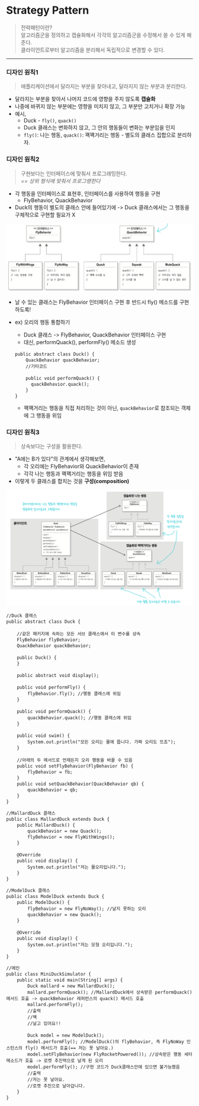 # Strategy Pattern
> 전략패턴이란?<br>
> 알고리즘군을 정의하고 캡슐화해서 각각의 알고리즘군을 수정해서 쓸 수 있게 해준다.<br>
> 클라이언트로부터 알고리즘을 분리해서 독립적으로 변경할 수 있다.
 ___
### 디자인 원칙1
> 애플리케이션에서 달라지는 부분을 찾아내고, 달라지지 않는 부분과 분리한다.
- 달라지는 부분을 찾아서 나머지 코드에 영향을 주지 않도록 **캡슐화**
- 나중에 바뀌지 않는 부분에는 영향을 미치지 않고, 그 부분만 고치거나 확장 가능
- 예시,
    * Duck - `fly()`, `quack()`
    * Duck 클래스는 변화하지 않고, 그 안의 행동들이 변화는 부분임을 인지
    * `fly()`: 나는 행동, `quack()`: 꽥꽥거리는 행동 - 별도의 클래스 집합으로 분리하자.

### 디자인 원칙2
> 구현보다는 인터페이스에 맞춰서 프로그래밍한다.<br>
*== 상위 형식에 맞춰서 프로그랭한다*
- 각 행동을 인터페이스로 표현후, 인터페이스를 사용하여 행동을 구현
    * FlyBehavior, QuackBehavior
- Duck의 행동이 별도의 클래스 안에 들어있기에 -> Duck 클래스에서는 그 행동을 구체적으로 구현할 필요가 X

![img.png](image1.png)
- 날 수 있는 클래스는 FlyBehavior 인터페이스 구현 후 반드시 fly() 메소드를 구현하도록!

- ex) 오리의 행동 통합하기
    * Duck 클래스 -> FlyBehavior, QuackBehavior 인터페이스 구현
    * 대신, performQuack(), performFly() 메소드 생성
  ```
  public abstract class Duck() {
      QuackBehavior quackBehavior;
      //기타코드
  
      public void performQuack() {
        quackBehavior.quack();
      }
  }
  ```
    * 꽥꽥거리는 행동을 직접 처리하는 것이 아닌, `quackBehavior`로 참조되는 객체에 그 행동을 위임

### 디자인 원칙3
> 상속보다는 구성을 활용한다.
- "A에는 B가 있다"의 관계에서 생각해보면,
    * 각 오리에는 FlyBehavior와 QuackBehavior이 존재
    * 각각 나는 행동과 꽥꽥거리는 행동을 위임 받음
- 이렇게 두 클래스를 합치는 것을 **구성(composition)**

![img.png](image2.png)

```
//Duck 클래스
public abstract class Duck {

    //같은 패키지에 속하는 모든 서브 클래스에서 이 변수를 상속
    FlyBehavior flyBehavior;
    QuackBehavior quackBehavior;

    public Duck() {
    }

    public abstract void display();

    public void performFly() {
        flyBehavior.fly(); //행동 클래스에 위임
    }

    public void performQuack() {
        quackBehavior.quack(); //행동 클래스에 위임
    }

    public void swim() {
        System.out.println("모든 오리는 물에 뜹니다. 가짜 오리도 뜨죠");
    }

    //아래의 두 메서드로 언제든지 오리 행동을 바꿀 수 있음
    public void setFlyBehavior(FlyBehavior fb) {
        flyBehavior = fb;
    }
    public void setQuackBehavior(QuackBehavior qb) {
        quackBehavior = qb;
    }
}
```
```
//MallardDuck 클래스
public class MallardDuck extends Duck {
    public MallardDuck() {
        quackBehavior = new Quack();
        flyBehavior = new FlyWithWings();
    }

    @Override
    public void display() {
        System.out.println("저는 물오리입니다.");
    }
}
```
```
//ModelDuck 클래스
public class ModelDuck extends Duck {
    public ModelDuck() {
        flyBehavior = new FlyNoWay(); //날지 못하는 오리
        quackBehavior = new Quack();
    }

    @Override
    public void display() {
        System.out.println("저는 모형 오리입니다.");
    }
}
```
```
//메인
public class MiniDuckSimulator {
    public static void main(String[] args) {
        Duck mallard = new MallardDuck();
        mallard.performQuack(); //MallardDuck에서 상속받은 performQuack() 메서드 호출 -> quackBehavior 레퍼런스의 quack() 메서드 호출
        mallard.performFly();
        //출력
        //꽥
        //날고 있어요!!

        Duck model = new ModelDuck();
        model.performFly(); //ModelDuck()의 flyBehavior, 즉 FlyNoWay 인스턴스의 fly() 메서드가 호출(== 저는 못 날아요.)
        model.setFlyBehavior(new FlyRocketPowered()); //상속받은 행동 세터 메소드가 호출 -> 로켓 추진력으로 날게 된 오리
        model.performFly(); //구현 코드가 Duck클래스안에 있으면 불가능했음
        //출력
        //저는 못 날아요.
        //로켓 추진으로 날아갑니다.
    }
}
```

